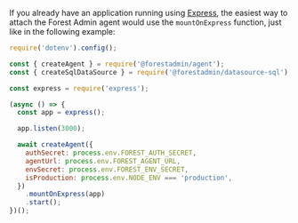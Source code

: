 If you already have an application running using [Express](https://expressjs.com/), the easiest way to attach the Forest Admin agent would use the `mountOnExpress` function, just like in the following example:

```javascript
require('dotenv').config();

const { createAgent } = require('@forestadmin/agent');
const { createSqlDataSource } = require('@forestadmin/datasource-sql');

const express = require('express');

(async () => {
  const app = express();

  app.listen(3000);

  await createAgent({
    authSecret: process.env.FOREST_AUTH_SECRET,
    agentUrl: process.env.FOREST_AGENT_URL,
    envSecret: process.env.FOREST_ENV_SECRET,
    isProduction: process.env.NODE_ENV === 'production',
  })
    .mountOnExpress(app)
    .start();
})();
```
